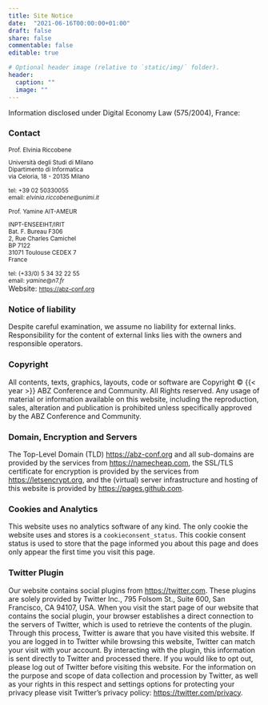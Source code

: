 ```yaml
---
title: Site Notice
date:  "2021-06-16T00:00:00+01:00"
draft: false
share: false
commentable: false
editable: true

# Optional header image (relative to `static/img/` folder).
header:
  caption: ""
  image: ""
---
```


Information disclosed under Digital Economy Law (575/2004), France:

<!-- INFORMAZIONI AI SENSI DELL’ART. 7 DEL D.LGS 70/2003
Ai sensi dell’art. 7 del d.lgs 70/03 “Attuazione della direttiva 2000/31/CE relativa a taluni aspetti giuridici dei servizi della società dell'informazione nel mercato interno, con particolare riferimento al commercio elettronico” si forniscono le seguenti notizie: -->

<!-- 
INFORMATIONEN GEMÄSS ITALIENISCHEM GESETZESDEKRET 70/2003, ART. 7

Gemäß Art. 7 des italienischen Gesetzesdekrets Nr. 70/2003 „Durchführungsbestimmungen der Richtlinie 2000/31/EG über bestimmte rechtliche Aspekte der Dienste der Informationsgesellschaft im Binnenmarkt, insbesondere hinsichtlich des elektronischen Geschäftsverkehrs“ werden folgende Angaben gemacht:
-->

### Contact

<small>
Prof. Elvinia Riccobene <br/>

Università degli Studi di Milano <br/>
Dipartimento di Informatica <br/>
via Celoria, 18 - 20135 Milano <br/>

tel: $+$$3$$9$ $0$$2$ $5$$0$$3$$3$$0$$0$$5$$5$<br/>
email: $e$$l$$v$$i$$n$$i$$a$$.$$r$$i$$c$$c$$o$$b$$e$$n$$e$$@$$u$$n$$i$$m$$i$$.$$i$$t$ <br/>
</small>

<small>
Prof. Yamine AIT-AMEUR <br/>

INPT-ENSEEIHT/IRIT <br/>
Bat. F. Bureau F306 <br/>
2, Rue Charles Camichel <br/>
BP 7122  <br/>
31071 Toulouse CEDEX 7 <br/> France <br/>

tel: $($$+$$3$$3$$/$$0$$)$ $5$ $3$$4$ $3$$2$ $2$$2$ $5$$5$ <br/>
email: $y$$a$$m$$i$$n$$e$$@$$n$$7$$.$$f$$r$ <br/>
</small>
Website: <small> https://abz-conf.org </small>

### Notice of liability

Despite careful examination, we assume no liability for external links.
Responsibility for the content of external links lies with the owners and responsible operators.

### Copyright

All contents, texts, graphics, layouts, code or software are Copyright © {{< year >}} ABZ Conference and Community.
All Rights reserved.
Any usage of material or information available on this website, including the reproduction, sales, alteration and publication is prohibited unless specifically approved by the ABZ Conference and Community.

### Domain, Encryption and Servers

The Top-Level Domain (TLD) https://abz-conf.org and all sub-domains are provided by the services from https://namecheap.com, the SSL/TLS certificate for encryption is provided by the services from https://letsencrypt.org, and the (virtual) server infrastructure and hosting of this website is provided by https://pages.github.com.

### Cookies and Analytics

This website uses no analytics software of any kind.
The only cookie the website uses and stores is a `cookieconsent_status`.
This cookie consent status is used to store that the page informed you about this page and does only appear the first time you visit this page.

### Twitter Plugin

Our website contains social plugins from https://twitter.com.
These plugins are solely provided by Twitter Inc., 795 Folsom St., Suite 600, San Francisco, CA 94107, USA.
When you visit the start page of our website that contains the social plugin, your browser establishes a direct connection to the servers of Twitter, which is used to retrieve the contents of the plugin.
Through this process, Twitter is aware that you have visited this website.
If you are logged in to Twitter while browsing this website, Twitter can match your visit with your account.
By interacting with the plugin, this information is sent directly to Twitter and processed there.
If you would like to opt out, please log out of Twitter before visiting this website.
For the information on the purpose and scope of data collection and procession by Twitter, as well as your rights in this respect and settings options for protecting your privacy please visit Twitter’s privacy policy: https://twitter.com/privacy.

